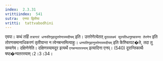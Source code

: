 ```yaml
---
index:  2.3.31
vrittiindex:  541
sutra:  एनपा द्वितीया
vritti:  tattvabodhini 
---
```


एवपा। कथं तर्हि `तत्रागारं धनपतिगृहादुत्तरेणास्मदीयम्` इति। उत्तरेणेत्येतत् `दूराल्लक्ष्यं सुरपतिधनुश्चारुणा तेरणेन` इति तोरणसमानाधिकरणं तृतीयान्त न त्वेनबन्तमित्याहुः। `धनपतिगृहानुत्तरेणास्मदीयम्` इति कैश्चित्पट�ते, तदा तु सम्यगेव। दक्षिणेनेति। दक्षिणस्यामदूर इत्यर्थे `एनबन्यतरस्याम्` इत्यादिना एनप्। (540) दूरान्तिकार्थैः षष्ठ�न्यतरस्याम्।2।3।34।

